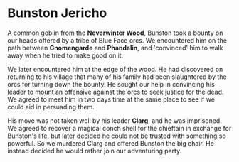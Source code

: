 # Bunston Jericho

A common goblin from the **Neverwinter Wood**, Bunston took a bounty on our heads offered by a tribe of Blue Face orcs. We encountered him on the path between **Gnomengarde** and **Phandalin**, and 'convinced' him to walk away when he tried to make good on it.

We later encountered him at the edge of the wood. He had discovered on returning to his village that many of his family had been slaughtered by the orcs for turning down the bounty. He sought our help in convincing his leader to mount an offensive against the orcs to seek justice for the dead. We agreed to meet him in two days time at the same place to see if we could aid in persuading them.

His move was not taken well by his leader **Clarg**, and he was imprisoned. We agreed to recover a magical conch shell for the chieftain in exchange for Bunston's life, but later decided he could not be trusted with something so powerful. So we murdered Clarg and offered Bunston the big chair. He instead decided he would rather join our adventuring party.
